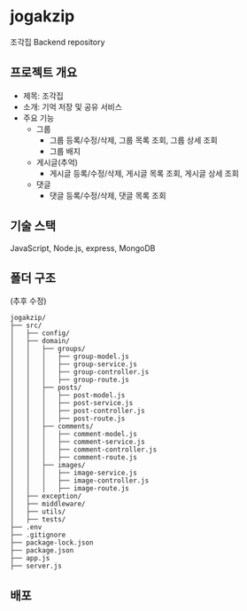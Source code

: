 # jogakzip
조각집 Backend repository

## 프로젝트 개요
- 제목: 조각집   
- 소개: 기억 저장 및 공유 서비스
- 주요 기능
  - 그룹
    - 그룹 등록/수정/삭제, 그룹 목록 조회, 그룹 상세 조회
    - 그룹 배지
  - 게시글(추억)
    - 게시글 등록/수정/삭제, 게시글 목록 조회, 게시글 상세 조회
  - 댓글
    - 댓글 등록/수정/삭제, 댓글 목록 조회

## 기술 스택
JavaScript, Node.js, express, MongoDB

## 폴더 구조
(추후 수정)
```
jogakzip/
├── src/
│   ├── config/
│   ├── domain/
│   │   ├── groups/
│   │   │   ├── group-model.js
│   │   │   ├── group-service.js
│   │   │   ├── group-controller.js
│   │   │   ├── group-route.js
│   │   ├── posts/
│   │   │   ├── post-model.js
│   │   │   ├── post-service.js
│   │   │   ├── post-controller.js
│   │   │   ├── post-route.js
│   │   ├── comments/
│   │   │   ├── comment-model.js
│   │   │   ├── comment-service.js
│   │   │   ├── comment-controller.js
│   │   │   ├── comment-route.js
│   │   ├── images/
│   │   │   ├── image-service.js
│   │   │   ├── image-controller.js
│   │   │   ├── image-route.js
│   ├── exception/
│   ├── middleware/
│   ├── utils/
│   ├── tests/
├── .env
├── .gitignore
├── package-lock.json
├── package.json
├── app.js
├── server.js

```

## 배포
